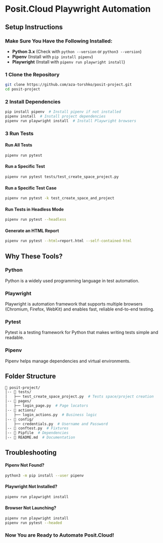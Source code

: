 # Posit.Cloud Playwright Automation

##  Setup Instructions

### Make Sure You Have the Following Installed:
-  **Python 3.x** (Check with `python --version` or `python3 --version`)
-  **Pipenv** (Install with `pip install pipenv`)
-  **Playwright** (Install with `pipenv run playwright install`)

### 1 Clone the Repository
```bash
git clone https://github.com/aza-torshko/posit-project.git
cd posit-project
```

### 2 Install Dependencies
```bash
pip install pipenv  # Install pipenv if not installed
pipenv install  # Install project dependencies
pipenv run playwright install  # Install Playwright browsers
```

### 3 Run Tests

####  Run All Tests
```bash
pipenv run pytest
```

####  Run a Specific Test
```bash
pipenv run pytest tests/test_create_space_project.py
```

####  Run a Specific Test Case
```bash
pipenv run pytest -k test_create_space_and_project
```

####  Run Tests in Headless Mode
```bash
pipenv run pytest --headless
```

####  Generate an HTML Report
```bash
pipenv run pytest --html=report.html --self-contained-html
```

##  Why These Tools?

###  Python
Python is a widely used programming language in test automation.

###  Playwright
Playwright is automation framework that supports multiple browsers (Chromium, Firefox, WebKit) and enables fast, reliable end-to-end testing.

###  Pytest
Pytest is a testing framework for Python that makes writing tests simple and readable.

###  Pipenv
Pipenv helps manage dependencies and virtual environments.

##  Folder Structure
```bash
📂 posit-project/
│-- 📂 tests/
│   ├── test_create_space_project.py  # Tests space/project creation
│-- 📂 pages/
│   ├── login_page.py  # Page locators
│-- 📂 actions/
│   ├── login_actions.py  # Business logic
│-- 📂 config/
│   ├── credentials.py  # Username and Password
│-- 📄 conftest.py  # Fixtures
│-- 📄 Pipfile  # Dependencies
│-- 📄 README.md  # Documentation
```

##  Troubleshooting
####  Pipenv Not Found?
```bash
python3 -m pip install --user pipenv
```

####  Playwright Not Installed?
```bash
pipenv run playwright install
```

####  Browser Not Launching?
```bash
pipenv run playwright install
pipenv run pytest --headed
```

### Now You are Ready to Automate Posit.Cloud!